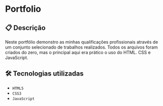 <h1> Portfolio </h1>

## 📋 Descrição
Neste portfólio demonstro as minhas qualificações profissionais através de um conjunto selecionado de trabalhos realizados. Todos os arquivos foram criados do zero, mas o principal aqui era prático o uso do HTML. CSS e JavaScript.

🛠️ Tecnologias utilizadas
---
- ``HTML5``
- ``CSS3``
- ``JavaScript``

  
